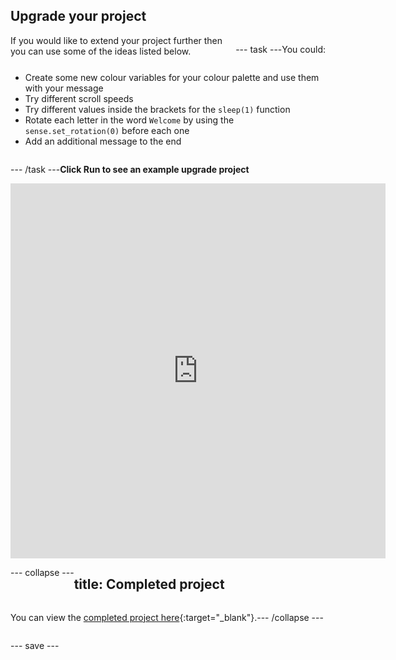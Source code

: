 ## Upgrade your project

<div style="display: flex; flex-wrap: wrap">
<div style="flex-basis: 200px; flex-grow: 1; margin-right: 15px;">
If you would like to extend your project further then you can use some of the ideas listed below. 
</div>

--- task ---

You could:

+ Create some new colour variables for your colour palette and use them with your message
+ Try different scroll speeds
+ Try different values inside the brackets for the `sleep(1)` function
+ Rotate each letter in the word `Welcome` by using the `sense.set_rotation(0)` before each one
+ Add an additional message to the end

--- /task ---

**Click Run to see an example upgrade project**

<div class="trinket">
<iframe src="https://trinket.io/embed/python/c04a6c3315?outputOnly=true&runOption=run" width="600" height="600" frameborder="0" marginwidth="0" marginheight="0" allowfullscreen></iframe>
</div>

--- collapse ---

---
title: Completed project
---

You can view the [completed project here](https://trinket.io/library/trinkets/5412a2e393){:target="_blank"}.

--- /collapse ---

--- save ---
